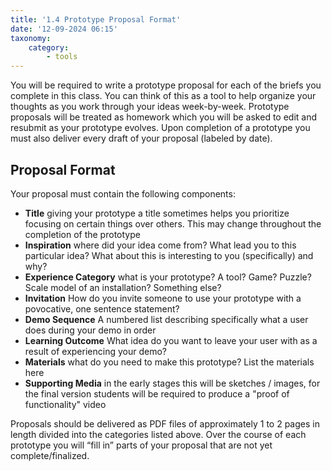 ```yaml
---
title: '1.4 Prototype Proposal Format'
date: '12-09-2024 06:15'
taxonomy:
    category:
        - tools
---
```


You will be required to write a prototype proposal for each of the briefs you complete in this class. You can think of this as a tool to help organize your thoughts as you work through your ideas week-by-week. Prototype proposals will be treated as homework which you will be asked to edit and resubmit as your prototype evolves. Upon completion of a prototype you must also deliver every draft of your proposal (labeled by date).

## Proposal Format
Your proposal must contain the following components:
* **Title** giving your prototype a title sometimes helps you prioritize focusing on certain things over others. This may change throughout the completion of the prototype
* **Inspiration** where did your idea come from? What lead you to this particular idea? What about this is interesting to you (specifically) and why?
* **Experience Category** what is your prototype? A tool? Game? Puzzle? Scale model of an installation? Something else?
* **Invitation** How do you invite someone to use your prototype with a povocative, one sentence statement?
* **Demo Sequence** A numbered list describing specifically what a user does during your demo in order
* **Learning Outcome** What idea do you want to leave your user with as a result of experiencing your demo?
* **Materials** what do you need to make this prototype? List the materials here
* **Supporting Media** in the early stages this will be sketches / images, for the final version students will be required to produce a "proof of functionality" video

Proposals should be delivered as PDF files of approximately 1 to 2 pages in length divided into the categories listed above. Over the course of each prototype you will “fill in” parts of your proposal that are not yet complete/finalized.
